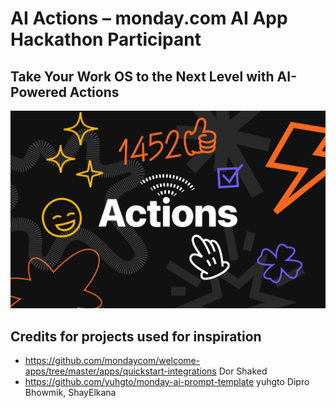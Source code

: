 # AI Actions – monday.com AI App Hackathon Participant
## Take Your Work OS to the Next Level with AI-Powered Actions

![AI Actions Logo](./public/ai-actions-logo.png)


## Credits for projects used for inspiration
- https://github.com/mondaycom/welcome-apps/tree/master/apps/quickstart-integrations Dor Shaked
- https://github.com/yuhgto/monday-ai-prompt-template yuhgto Dipro Bhowmik, ShayElkana
